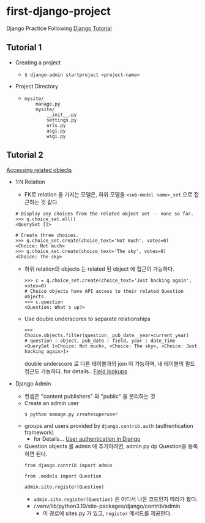 # first-django-project

Django Practice Following [Django Tutorial](https://docs.djangoproject.com/en/4.0/intro/tutorial01/)

## Tutorial 1

- Creating a project
  - ```
    $ django-admin startproject <project-name>
    ```
- Project Directory
  - ```commandline
    mysite/
        manage.py
        mysite/
            __init__.py
            settings.py
            urls.py
            asgi.py
            wsgi.py
    ```
  
## Tutorial 2

[Accessing related objects](https://docs.djangoproject.com/en/4.0/ref/models/relations/)

- 1:N Relation
  - FK로 relation 을 가지는 모델은, 하위 모델을 `<sub-model name>_set` 으로 접근하는 것 같다
  ```commandline
  # Display any choices from the related object set -- none so far.
  >>> q.choice_set.all()
  <QuerySet []>
  
  # Create three choices.
  >>> q.choice_set.create(choice_text='Not much', votes=0)
  <Choice: Not much>
  >>> q.choice_set.create(choice_text='The sky', votes=0)
  <Choice: The sky>
  ```

  - 하위 relation의 objects 는 related 된 object 에 접근이 가능하다.
    ```commandline
    >>> c = q.choice_set.create(choice_text='Just hacking again', votes=0)
    # Choice objects have API access to their related Question objects.
    >>> c.question
    <Question: What's up?>
    ```
  
  - Use double underscores to separate relationships
    ```commandline
    >>> Choice.objects.filter(question__pub_date__year=current_year)
    # question : object, pub_date : field, year : date_time
    <QuerySet [<Choice: Not much>, <Choice: The sky>, <Choice: Just hacking again>]>
    ```
    double underscore 로 다른 테이블과의 join 이 가능하며, 내 테이블의 필드 접근도 가능하다.
    for details.. [Field lookups](https://docs.djangoproject.com/en/4.0/topics/db/queries/#field-lookups-intro)

- Django Admin
  - 컨셉은 "content publishers" 와 "public" 을 분리하는 것
  - Create an admin user
    ```commandline
    $ python manage.py createsuperuser
    ```
  - groups and users provided by `django.contrib.auth` (authentication framework)
    - for Details... [User authentication in Django](https://docs.djangoproject.com/en/4.0/topics/auth/#module-django.contrib.auth)
  - Question objects 를 admin 에 추가하려면, admin.py dp Question을 등록하면 된다.
    ```commandline
    from django.contrib import admin
  
    from .models import Question
  
    admin.site.register(Question)
    ```
    - `admin.site.register(Question)` 은 어디서 나온 코드인지 따라가 봤다.
    - /.venv/lib/python3.10/site-packages/django/contrib/admin
      - 이 경로에 sites.py 가 있고, `register` 메서드를 제공한다.

